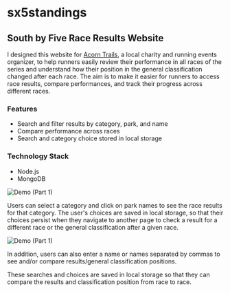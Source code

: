 # sx5standings

## **South by Five Race Results Website**

I designed this website for [Acorn Trails](https://acorntrails.run/), a local charity and running events organizer, to help runners easily review their performance in all races of the series and understand how their position in the general classification changed after each race. The aim is to make it easier for runners to access race results, compare performances, and track their progress across different races.


### **Features**

- Search and filter results by category, park, and name
- Compare performance across races
- Search and category choice stored in local storage
 

### **Technology Stack**
- Node.js
- MongoDB


![Demo (Part 1)](https://media.giphy.com/media/4NNUGzNcWRUoTnvy1d/giphy.gif)

Users can select a category and click on park names to see the race results for that category. The user's choices are saved in local storage, so that their choices persist when they navigate to another page to check a result for a different race or the general classification after a given race. 

![Demo (Part 1)](https://media.giphy.com/media/ZdeRLJ6CulRmTlNlEE/giphy.gif)

In addition, users can also enter a name or names separated by commas to see and/or compare results/general classification positions.

These searches and choices are saved in local storage so that they can compare the results and classification position from race to race.
